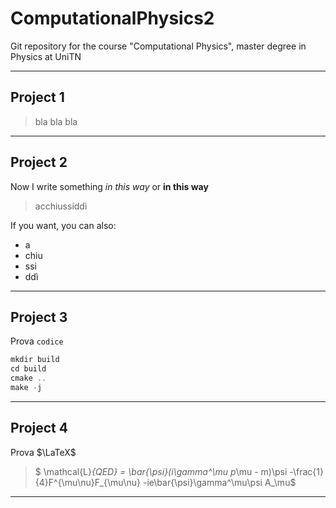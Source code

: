 # ComputationalPhysics2

 Git repository for the course "Computational Physics", master degree in Physics at UniTN

---

## Project 1

> bla bla bla

---

## Project 2

Now I write something *in this way* or **in this way**

> acchiussiddì

If you want, you can also:

* a
* chiu
* ssi
* ddì

---

## Project 3

Prova `codice`

```C
mkdir build
cd build
cmake ..
make -j
```

---

## Project 4

Prova $\LaTeX$

> $ \mathcal{L}_{QED} = \bar{\psi}(i\gamma^\mu p_\mu - m)\psi -\frac{1}{4}F^{\mu\nu}F_{\mu\nu} -ie\bar{\psi}\gamma^\mu\psi A_\mu$

---
